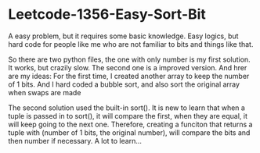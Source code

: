 # Leetcode-1356-Easy-Sort-Bit
A easy problem, but it requires some basic knowledge. Easy logics, but hard code for people like me who are not familiar to bits and things like that.

So there are two python files, the one with only number is my first solution. It works, but crazily slow. The second one is a improved version.
And hrer are my ideas: For the first time, I created another array to keep the number of 1 bits. And I hard coded a bubble sort, and also sort the original array when swaps are made

The second solution used the built-in sort(). It is new to learn that when a tuple is passed in to sort(), it will compare the first, when they are equal, it will keep going to the next one.
Therefore, creating a funciton that returns a tuple with (number of 1 bits, the original number), will compare the bits and then number if necessary. 
A lot to learn...
